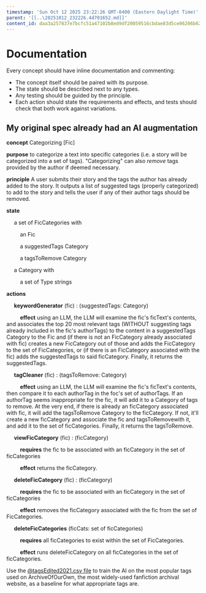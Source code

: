 ```yaml
---
timestamp: 'Sun Oct 12 2025 23:22:26 GMT-0400 (Eastern Daylight Time)'
parent: '[[..\20251012_232226.4d701652.md]]'
content_id: daa3a257837e7bcfc51a47102b8ed9df20059516cbdae83d5ce06206b62af27e
---
```


# Documentation

Every concept should have inline documentation and commenting:

* The concept itself should be paired with its purpose.
* The state should be described next to any types.
* Any testing should be guided by the principle.
* Each action should state the requirements and effects, and tests should check that both work against variations.

## My original spec already had an AI augmentation

**concept** Categorizing \[Fic]

**purpose** to categorize a text into specific categories (i.e. a story will be categorized into a set of tags). "Categorizing" can also *remove* tags provided by the author if deemed necessary.

**principle** A user submits their story and the tags the author has already added to the story. It outputs a list of suggested tags (properly categorized) to add to the story and tells the user if any of their author tags should be removed.

**state**

     a set of FicCategories with

         an Fic

         a suggestedTags Category

         a tagsToRemove Category

     a Category with

         a set of Type strings

**actions**

     **keywordGenerator** (fic) : (suggestedTags: Category)

         **effect** using an LLM, the LLM will examine the fic's ficText's contents, and associates the top 20 most relevant tags (WITHOUT suggesting tags already included in the fic's authorTags) to the content in a suggestedTags Category to the Fic and (if there is not an FicCategory already associated with fic) creates a new FicCategory out of those and adds the FicCategory to the set of FicCategories, or (if there is an FicCategory associated with the fic) adds the suggestedTags to said ficCategory. Finally, it returns the suggestedTags.

     **tagCleaner** (fic) : (tagsToRemove: Category)

         **effect** using an LLM, the LLM will examine the fic's ficText's contents, then compare it to each authorTag in the foc's set of authorTags. If an authorTag seems inappropriate for the fic, it will add it to a Category of tags to remove. At the very end, if there is already an ficCategory associated with fic, it will add the tagsToRemove Category to the ficCategory. If not, it'll create a new ficCategory and associate the fic and tagsToRemovewith it, and add it to the set of ficCategories. Finally, it returns the tagsToRemove.

     **viewFicCategory** (fic) : (ficCategory)

         **requires** the fic to be associated with an ficCategory in the set of ficCategories

         **effect** returns the ficCategory.

     **deleteFicCategory** (fic) : (ficCategory)

         **requires** the fic to be associated with an ficCategory in the set of ficCategories

         **effect** removes the ficCategory associated with the fic from the set of FicCategories.

     **deleteFicCategories** (ficCats: set of ficCategories)

         **requires** all ficCategories to exist within the set of FicCategories.

         **effect** runs deleteFicCategory on all ficCategories in the set of ficCategories.

Use the [@tagsEdited2021.csv file](../../../../tagsEdited2021.csv) to train the AI on the most popular tags used on ArchiveOfOurOwn, the most widely-used fanfiction archival website, as a baseline for what appropriate tags are.
